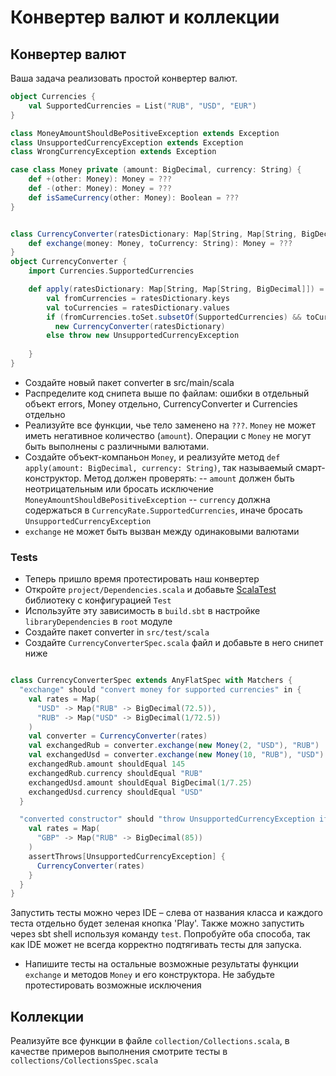 # Конвертер валют и коллекции
## Конвертер валют
Ваша задача реализовать простой конвертер валют. 
```scala
object Currencies {
    val SupportedCurrencies = List("RUB", "USD", "EUR")
}

class MoneyAmountShouldBePositiveException extends Exception
class UnsupportedCurrencyException extends Exception
class WrongCurrencyException extends Exception

case class Money private (amount: BigDecimal, currency: String) {
    def +(other: Money): Money = ???
    def -(other: Money): Money = ???
    def isSameCurrency(other: Money): Boolean = ???
}


class CurrencyConverter(ratesDictionary: Map[String, Map[String, BigDecimal]]) {
    def exchange(money: Money, toCurrency: String): Money = ??? 
}
object CurrencyConverter {
    import Currencies.SupportedCurrencies

    def apply(ratesDictionary: Map[String, Map[String, BigDecimal]]) = {
        val fromCurrencies = ratesDictionary.keys
        val toCurrencies = ratesDictionary.values
        if (fromCurrencies.toSet.subsetOf(SupportedCurrencies) && toCurrencies.forall(_.keys.toSet.subsetOf(SupportedCurrencies)))
          new CurrencyConverter(ratesDictionary)
        else throw new UnsupportedCurrencyException
        
    }
}
```
- Создайте новый пакет converter в src/main/scala
- Распределите код снипета выше по файлам: ошибки в отдельный объект errors, Money отдельно, CurrencyConverter и Currencies отдельно
- Реализуйте все функции, чье тело заменено на `???`. `Money` не может иметь негативное количество (`amount`). Операции с `Money` не могут быть выполнены с различными валютами.
- Создайте объект-компаньон `Money`, и реализуйте метод `def apply(amount: BigDecimal, currency: String)`, так называемый смарт-конструктор. Метод должен проверять:
  -- `amount` должен быть неотрицательным или бросать исключение `MoneyAmountShouldBePositiveException`
  -- `currency` должна содержаться в `CurrencyRate.SupportedCurrencies`, иначе бросать `UnsupportedCurrencyException`
- `exchange` не может быть вызван между одинаковыми валютами

### Tests
- Теперь пришло время протестировать наш конвертер
- Откройте `project/Dependencies.scala` и добавьте [ScalaTest](https://www.scalatest.org) библиотеку с конфигурацией `Test`
- Используйте эту зависимость в `build.sbt` в настройке `libraryDependencies` в `root` модуле
- Создайте пакет converter in `src/test/scala`
- Создайте `CurrencyConverterSpec.scala` файл и добавьте в него снипет ниже
```scala

class CurrencyConverterSpec extends AnyFlatSpec with Matchers {
  "exchange" should "convert money for supported currencies" in {
    val rates = Map(
      "USD" -> Map("RUB" -> BigDecimal(72.5)),
      "RUB" -> Map("USD" -> BigDecimal(1/72.5))
    )
    val converter = CurrencyConverter(rates)
    val exchangedRub = converter.exchange(new Money(2, "USD"), "RUB")
    val exchangedUsd = converter.exchange(new Money(10, "RUB"), "USD")
    exchangedRub.amount shouldEqual 145
    exchangedRub.currency shouldEqual "RUB"
    exchangedUsd.amount shouldEqual BigDecimal(1/7.25)
    exchangedUsd.currency shouldEqual "USD"
  }

  "converted constructor" should "throw UnsupportedCurrencyException if rates dictionary contains wrong currency" in {
    val rates = Map(
      "GBP" -> Map("RUB" -> BigDecimal(85))
    )
    assertThrows[UnsupportedCurrencyException] {
      CurrencyConverter(rates)
    }
  }
}
```
Запустить тесты можно через IDE – слева от названия класса и каждого теста отдельно будет зеленая кнопка 'Play'. Также можно запустить через sbt shell используя команду `test`. Попробуйте оба способа, так как IDE может не всегда корректно подтягивать тесты для запуска.
- Напишите тесты на остальные возможные результаты функции `exchange` и методов `Money` и его конструктора. Не забудьте протестировать возможные исключения

## Коллекции
Реализуйте все функции в файле `collection/Collections.scala`, в качестве примеров выполнения смотрите тесты в `collections/CollectionsSpec.scala` 
